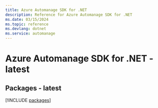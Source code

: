 ```yaml
---
title: Azure Automanage SDK for .NET
description: Reference for Azure Automanage SDK for .NET
ms.date: 03/15/2024
ms.topic: reference
ms.devlang: dotnet
ms.service: automanage
---
```

# Azure Automanage SDK for .NET - latest
## Packages - latest
[!INCLUDE [packages](automanage-index.md)]